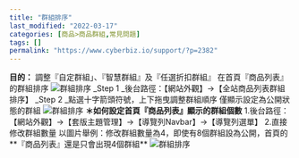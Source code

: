 ```yaml
---
title: "群組排序"
last_modified: "2022-03-17"
categories: [商品>商品群組,常見問題]
tags: []
permalink: "https://www.cyberbiz.io/support/?p=2382"
---
```


**目的：** 調整『自定群組」、『智慧群組』及『任選折扣群組』 在首頁『商品列表』的群組排序
![群組排序](https://www.cyberbiz.co/support/wp-content/uploads/2019/03/群組排序1.png)
_Step 1 _後台路徑：【網站外觀】→【全站商品列表群組排序】 _Step 2 _點選十字箭頭符號，上下拖曳調整群組順序 僅顯示設定為公開狀態的群組
![群組排序](https://www.cyberbiz.co/support/wp-content/uploads/2019/03/群組排序2.png)
****＊如何設定首頁『商品列表』顯示的群組個數**** 1.後台路徑：【網站外觀】→【套版主題管理】→【導覽列Navbar】→【導覽列選單】
2.直接修改群組數量 以圖片舉例：修改群組數量為4，即使有8個群組設為公開，首頁的**『商品列表』還是只會出現4個群組**
![群組排序](https://www.cyberbiz.co/support/wp-content/uploads/2019/03/群組排序3.png)

